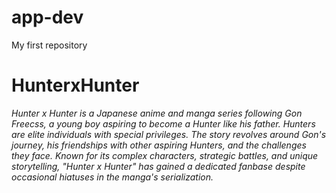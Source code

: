 # app-dev
My first repository
# HunterxHunter
*Hunter x Hunter is a Japanese anime and manga series following Gon Freecss, a young boy aspiring to become a Hunter like his father. Hunters are elite individuals with special privileges. The story revolves around Gon's journey, his friendships with other aspiring Hunters, and the challenges they face. Known for its complex characters, strategic battles, and unique storytelling, "Hunter x Hunter" has gained a dedicated fanbase despite occasional hiatuses in the manga's serialization.*
